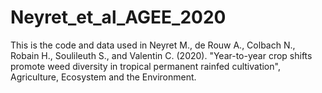 # Neyret_et_al_AGEE_2020
This is the code and data used in Neyret M., de Rouw A., Colbach N., Robain H., Soulileuth S., and Valentin C. (2020). "Year-to-year crop shifts promote weed diversity in tropical permanent rainfed cultivation", Agriculture, Ecosystem and the Environment.
